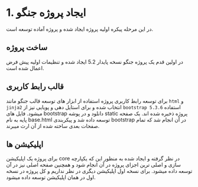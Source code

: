 # 1. ایجاد پروژه جنگو
در این مرحله پیکره اولیه پروژه ایجاد شده و پروژه آماده توسعه است.
## ساخت پروژه
در اولین قدم یک پروژه جنگو نسخه پایدار 5.2 ایجاد شده و تنظیمات اولیه پیش فرض اعمال شده است.
## قالب رابط کاربری
برای توسعه رابط کاربری پروژه استفاده از ابزار های توسعه قالب جنگو مانند `html` و `jinja2` انتخاب شده و برای استایل دهی و پویایی نیز از `bootstrap 5.3.6` استفاده میشود. فایل های bootstrap دانلود و در پوشه static پروژه ذخیره شده اند. 
یک صفحه پایه به نام base.html توسعه داده شد و پیکربندی bootstrap در آن انجام شد که تمام صفحات بعدی ساخته شده از آن ارث میبرند. 
## اپلیکیشن ها
برای پروژه یک اپلیکیشن core در نظر گرفته و ایجاد شده به منظور این که یکپارچه سازی و اصلی ترین اجزای پروژه در آن انجام شود و همچنین صفحه اصلی نیز در آن توسعه داده میشود. برای نسخه اول اپلیکیشن دیگری در نظر نداریم و کل پروژه در نسخه اول در همان اپلیکیشن توسعه داده میشود.